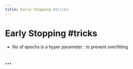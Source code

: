 ```yaml
---
title: Early Stopping #tricks
---
```


# Early Stopping #tricks
- No of epochs is a hyper parameter : to prevent overfitting

## …

































































































